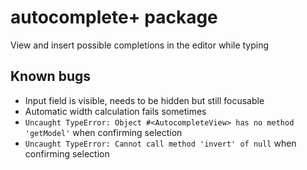 # autocomplete+ package

View and insert possible completions in the editor while typing


## Known bugs

* Input field is visible, needs to be hidden but still focusable
* Automatic width calculation fails sometimes
* `Uncaught TypeError: Object #<AutocompleteView> has no method 'getModel'` when confirming selection
* `Uncaught TypeError: Cannot call method 'invert' of null` when confirming selection
